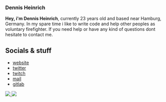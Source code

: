 ### Dennis Heinrich
**Hey, i'm Dennis Heinrich**, currently 23 years old and based near Hamburg, Germany. In my spare time i like to write code and help other peoples as voluntary firefighter. 
If you need help or have any kind of questions dont hesitate to contact me. 

## Socials & stuff
* [website](https://go.cloudmaker97.de/start)
* [twitter](https://go.cloudmaker97.de/twitter)
* [twitch](https://go.cloudmaker97.de/twitch)
* [mail](https://go.cloudmaker97.de/posteo)
* [gitlab](https://go.cloudmaker97.de/gitlab)

<p class="center">
  <a href="https://cloudmaker97.de">
      <img src="https://img.shields.io/website?down_message=Offline&style=for-the-badge&up_message=Online&url=https%3A%2F%2Fcloudmaker97.de">
  </a>


  <a href="https://www.twitch.tv/cloudmaker97">
      <img src="https://img.shields.io/twitch/status/cloudmaker97?style=for-the-badge">
  </a>
</p>
